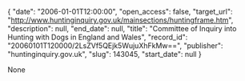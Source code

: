 {
  "date": "2006-01-01T12:00:00", 
  "open_access": false, 
  "target_url": "http://www.huntinginquiry.gov.uk/mainsections/huntingframe.htm", 
  "description": null, 
  "end_date": null, 
  "title": "Committee of Inquiry into Hunting with Dogs in England and Wales", 
  "record_id": "20060101T120000/2LsZVf5QEjk5WujuXhFkMw==", 
  "publisher": "huntinginquiry.gov.uk", 
  "slug": 143045, 
  "start_date": null
}

None